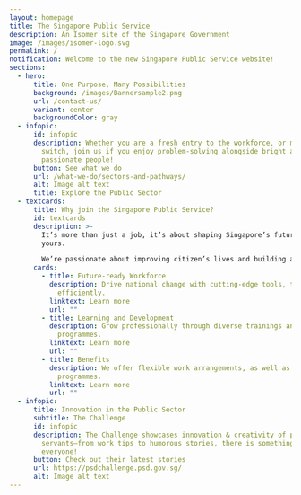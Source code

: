```yaml
---
layout: homepage
title: The Singapore Public Service
description: An Isomer site of the Singapore Government
image: /images/isomer-logo.svg
permalink: /
notification: Welcome to the new Singapore Public Service website!
sections:
  - hero:
      title: One Purpose, Many Possibilities
      background: /images/Bannersample2.png
      url: /contact-us/
      variant: center
      backgroundColor: gray
  - infopic:
      id: infopic
      description: Whether you are a fresh entry to the workforce, or making a career
        switch, join us if you enjoy problem-solving alongside bright and
        passionate people!
      button: See what we do
      url: /what-we-do/sectors-and-pathways/
      alt: Image alt text
      title: Explore the Public Sector
  - textcards:
      title: Why join the Singapore Public Service?
      id: textcards
      description: >-
        It’s more than just a job, it’s about shaping Singapore’s future and
        yours.

        We’re passionate about improving citizen’s lives and building a better tomorrow.
      cards:
        - title: Future-ready Workforce
          description: Drive national change with cutting-edge tools, tackling challenges
            efficiently.
          linktext: Learn more
          url: ""
        - title: Learning and Development
          description: Grow professionally through diverse trainings and attachment
            programmes.
          linktext: Learn more
          url: ""
        - title: Benefits
          description: We offer flexible work arrangements, as well as employee wellness
            programmes.
          linktext: Learn more
          url: ""
  - infopic:
      title: Innovation in the Public Sector
      subtitle: The Challenge
      id: infopic
      description: The Challenge showcases innovation & creativity of public
        servants—from work tips to humorous stories, there is something for
        everyone!
      button: Check out their latest stories
      url: https://psdchallenge.psd.gov.sg/
      alt: Image alt text
---
```

